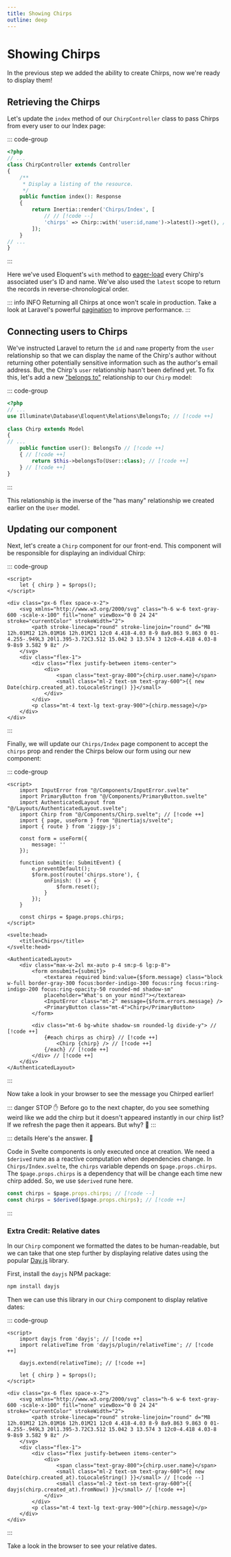 ```yaml
---
title: Showing Chirps
outline: deep
---
```


# Showing Chirps

In the previous step we added the ability to create Chirps, now we're ready to display them!

## Retrieving the Chirps

Let's update the `index` method of our `ChirpController` class to pass Chirps from every user to our Index page:

::: code-group
```php [app/Http/Controllers/ChirpController.php]
<?php
// ...
class ChirpController extends Controller
{
    /**
     * Display a listing of the resource.
     */
    public function index(): Response
    {
        return Inertia::render('Chirps/Index', [
            // // [!code --]
            'chirps' => Chirp::with('user:id,name')->latest()->get(), // [!code ++]
        ]);
    }
// ...
}
```
:::

Here we've used Eloquent's `with` method to [eager-load](https://laravel.com/docs/eloquent-relationships#eager-loading) every Chirp's associated user's ID and name. We've also used the `latest` scope to return the records in reverse-chronological order.

::: info INFO
Returning all Chirps at once won't scale in production. Take a look at Laravel's powerful [pagination](https://laravel.com/docs/pagination) to improve performance.
:::

## Connecting users to Chirps

We've instructed Laravel to return the `id` and `name` property from the `user` relationship so that we can display the name of the Chirp's author without returning other potentially sensitive information such as the author's email address. But, the Chirp's `user` relationship hasn't been defined yet. To fix this, let's add a new ["belongs to"](https://laravel.com/docs/eloquent-relationships#one-to-many-inverse) relationship to our `Chirp` model:

::: code-group
```php [app/Models/Chirp.php]
<?php
// ...
use Illuminate\Database\Eloquent\Relations\BelongsTo; // [!code ++]
 
class Chirp extends Model
{
// ...
    public function user(): BelongsTo // [!code ++]
    { // [!code ++]
        return $this->belongsTo(User::class); // [!code ++]
    } // [!code ++]
}
```
:::

This relationship is the inverse of the "has many" relationship we created earlier on the `User` model.

## Updating our component

Next, let's create a `Chirp` component for our front-end. This component will be responsible for displaying an individual Chirp:

::: code-group
```svelte [resources/js/Components/Chirp.svelte]
<script>
    let { chirp } = $props();
</script>

<div class="px-6 flex space-x-2">
    <svg xmlns="http://www.w3.org/2000/svg" class="h-6 w-6 text-gray-600 -scale-x-100" fill="none" viewBox="0 0 24 24" stroke="currentColor" strokeWidth="2">
        <path stroke-linecap="round" stroke-linejoin="round" d="M8 12h.01M12 12h.01M16 12h.01M21 12c0 4.418-4.03 8-9 8a9.863 9.863 0 01-4.255-.949L3 20l1.395-3.72C3.512 15.042 3 13.574 3 12c0-4.418 4.03-8 9-8s9 3.582 9 8z" />
    </svg>
    <div class="flex-1">
        <div class="flex justify-between items-center">
            <div>
                <span class="text-gray-800">{chirp.user.name}</span>
                <small class="ml-2 text-sm text-gray-600">{{ new Date(chirp.created_at).toLocaleString() }}</small>
            </div>
        </div>
        <p class="mt-4 text-lg text-gray-900">{chirp.message}</p>
    </div>
</div>
```
:::

Finally, we will update our `Chirps/Index` page component to accept the `chirps` prop and render the Chirps below our form using our new component:

::: code-group
```svelte [resources/js/Pages/Chirps/Index.svelte]
<script>
    import InputError from "@/Components/InputError.svelte"
    import PrimaryButton from "@/Components/PrimaryButton.svelte"
    import AuthenticatedLayout from "@/Layouts/AuthenticatedLayout.svelte";
    import Chirp from "@/Components/Chirp.svelte"; // [!code ++]
    import { page, useForm } from "@inertiajs/svelte";
    import { route } from 'ziggy-js';

    const form = useForm({
        message: ''
    });
    
    function submit(e: SubmitEvent) {
        e.preventDefault();
        $form.post(route('chirps.store'), {
            onFinish: () => {
                $form.reset();
            }
        });
    }

    const chirps = $page.props.chirps;
</script>

<svelte:head>
    <title>Chirps</title>
</svelte:head>

<AuthenticatedLayout>
    <div class="max-w-2xl mx-auto p-4 sm:p-6 lg:p-8">
        <form onsubmit={submit}>
            <textarea required bind:value={$form.message} class="block w-full border-gray-300 focus:border-indigo-300 focus:ring focus:ring-indigo-200 focus:ring-opacity-50 rounded-md shadow-sm"
            placeholder="What's on your mind?"></textarea>
            <InputError class="mt-2" message={$form.errors.message} />
            <PrimaryButton class="mt-4">Chirp</PrimaryButton>
        </form>

        <div class="mt-6 bg-white shadow-sm rounded-lg divide-y"> // [!code ++]
            {#each chirps as chirp} // [!code ++]
                <Chirp {chirp} /> // [!code ++]
            {/each} // [!code ++]
        </div> // [!code ++]
    </div>
</AuthenticatedLayout>
```
:::

Now take a look in your browser to see the message you Chirped earlier!

::: danger STOP ✋
Before go to the next chapter, do you see something weird like we add the chirp but it doesn't appeared instantly in our chirp list? If we refresh the page then it appears. But why? 🧐
:::

::: details Here's the answer. 👀


Code in Svelte components is only executed once at creation. We need a `$derived` rune as a reactive computation when dependencies change. In `Chirps/Index.svelte`, the `chirps` variable depends on `$page.props.chirps`. The `$page.props.chirps` is a dependency that will be change each time new chirp added. So, we use `$derived` rune here.

```js
const chirps = $page.props.chirps; // [!code --]
const chirps = $derived($page.props.chirps); // [!code ++]
```
:::

### Extra Credit: Relative dates

In our `Chirp` component we formatted the dates to be human-readable, but we can take that one step further by displaying relative dates using the popular [Day.js](https://day.js.org/) library.

First, install the `dayjs` NPM package:

```bash
npm install dayjs
```

Then we can use this library in our `Chirp` component to display relative dates:

::: code-group
```svelte [resources/js/Components/Chirp.svelte]
<script>
    import dayjs from 'dayjs'; // [!code ++]
    import relativeTime from 'dayjs/plugin/relativeTime'; // [!code ++]

    dayjs.extend(relativeTime); // [!code ++]

    let { chirp } = $props();
</script>

<div class="px-6 flex space-x-2">
    <svg xmlns="http://www.w3.org/2000/svg" class="h-6 w-6 text-gray-600 -scale-x-100" fill="none" viewBox="0 0 24 24" stroke="currentColor" strokeWidth="2">
        <path stroke-linecap="round" stroke-linejoin="round" d="M8 12h.01M12 12h.01M16 12h.01M21 12c0 4.418-4.03 8-9 8a9.863 9.863 0 01-4.255-.949L3 20l1.395-3.72C3.512 15.042 3 13.574 3 12c0-4.418 4.03-8 9-8s9 3.582 9 8z" />
    </svg>
    <div class="flex-1">
        <div class="flex justify-between items-center">
            <div>
                <span class="text-gray-800">{chirp.user.name}</span>
                <small class="ml-2 text-sm text-gray-600">{{ new Date(chirp.created_at).toLocaleString() }}</small> // [!code --]
                <small class="ml-2 text-sm text-gray-600">{{ dayjs(chirp.created_at).fromNow() }}</small> // [!code ++]
            </div>
        </div>
        <p class="mt-4 text-lg text-gray-900">{chirp.message}</p>
    </div>
</div>
```
:::

Take a look in the browser to see your relative dates.